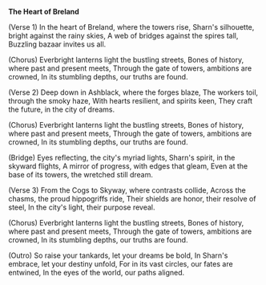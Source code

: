 **The Heart of Breland**

(Verse 1)
In the heart of Breland, where the towers rise,
Sharn's silhouette, bright against the rainy skies,
A web of bridges against the spires tall,
Buzzling bazaar invites us all.

(Chorus)
Everbright lanterns light the bustling streets,
Bones of history, where past and present meets,
Through the gate of towers, ambitions are crowned,
In its stumbling depths, our truths are found.

(Verse 2)
Deep down in Ashblack, where the forges blaze,
The workers toil, through the smoky haze,
With hearts resilient, and spirits keen,
They craft the future, in the city of dreams.

(Chorus)
Everbright lanterns light the bustling streets,
Bones of history, where past and present meets,
Through the gate of towers, ambitions are crowned,
In its stumbling depths, our truths are found.

(Bridge)
Eyes reflecting, the city's myriad lights,
Sharn's spirit, in the skyward flights,
A mirror of progress, with edges that gleam,
Even at the base of its towers, the wretched still dream.

(Verse 3)
From the Cogs to Skyway, where contrasts collide,
Across the chasms, the proud hippogriffs ride,
Their shields are honor, their resolve of steel,
In the city's light, their purpose reveal.

(Chorus)
Everbright lanterns light the bustling streets,
Bones of history, where past and present meets,
Through the gate of towers, ambitions are crowned,
In its stumbling depths, our truths are found.

(Outro)
So raise your tankards, let your dreams be bold,
In Sharn's embrace, let your destiny unfold,
For in its vast circles, our fates are entwined,
In the eyes of the world, our paths aligned.